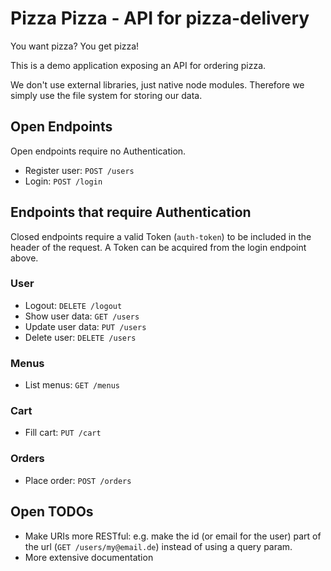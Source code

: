 # Pizza Pizza - API for pizza-delivery

You want pizza? You get pizza!

This is a demo application exposing an API for ordering pizza.

We don't use external libraries, just native node modules.
Therefore we simply use the file system for storing our data.

## Open Endpoints

Open endpoints require no Authentication.

* Register user: `POST /users`
* Login: `POST /login`

## Endpoints that require Authentication

Closed endpoints require a valid Token (`auth-token`) to be included in
the header of the request. A Token can be acquired from the login endpoint above.

### User

* Logout: `DELETE /logout`
* Show user data: `GET /users`
* Update user data: `PUT /users`
* Delete user: `DELETE /users`

### Menus

* List menus: `GET /menus`

### Cart

* Fill cart: `PUT /cart`

### Orders

* Place order: `POST /orders`

## Open TODOs

- Make URIs more RESTful: e.g. make the id (or email for the user) part of the url (`GET /users/my@email.de`) instead of using a query param.
- More extensive documentation
